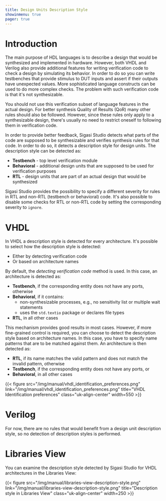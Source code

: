 ```yaml
---
title: Design Units Description Style
showinmenu: true
pager: true
---
```


# Introduction

The main purpose of HDL languages is to describe a design that would be synthesized and implemented in hardware. However, both VHDL and Verilog also provide additional features for writing verification code to check a design by simulating its behavior. In order to do so you can write testbenches that provide stimulus to DUT inputs and assert if their outputs have unexpected values. More sophisticated language constructs can be used to do more complex checks. The problem with such verification code is that it's not synthesizable.

You should not use this verification subset of language features in the actual design. For better synthesis Quality of Results (QoR) many other rules should also be followed. However, since these rules only apply to a synthesizable design, there's usually no need to restrict oneself to following them in verification code.

In order to provide better feedback, Sigasi Studio detects what parts of the code are supposed to be synthesizable and verifies synthesis rules for that code. In order to do so, it detects a description style for design units. The description style can be detected as:
- **Testbench** - top level verification module
- **Behavioral** - additional design units that are supposed to be used for verification purposes
- **RTL** - design units that are part of an actual design that would be synthesized

Sigasi Studio provides the possibility to specify a different severity for rules in RTL and non-RTL (testbench or behavioral) code.
It's also possible to disable some checks for RTL or non-RTL code by setting the corresponding severity to `ignore`.

# VHDL

In VHDL a description style is detected for every architecture. It's possible to select how the description style is detected:
- Either by detecting verification code
- Or based on architecture names

By default, the _detecting verification code_ method is used. In this case, an architecture is detected as:
- **Testbench**, if the corresponding entity does not have any ports, otherwise
- **Behavioral**, if it contains:
  - non-synthesizable processes, e.g., no sensitivity list or multiple wait statements
  - uses the `std.textio` package or declares file types
- **RTL**, in all other cases

This mechanism provides good results in most cases. However, if more fine-grained control is required, you can choose to detect the description style based on architecture names. In this case, you have to specify name patterns that are to be matched against them. An architecture is then detected as:
- **RTL**, if its name matches the valid pattern and does not match the invalid pattern, otherwise
- **Testbench**, if the corresponding entity does not have any ports, or
- **Behavioral**, in all other cases

{{< figure src="/img/manual/vhdl_identification_preferences.png" link="/img/manual/vhdl_identification_preferences.png" title="VHDL Identification preferences" class="uk-align-center" width=550 >}}

# Verilog

For now, there are no rules that would benefit from a design unit description style, so no detection of description styles is performed.

# Libraries View

You can examine the description style detected by Sigasi Studio for VHDL architectures in the Libraries View:

{{< figure src="/img/manual/libraries-view-description-style.png" link="/img/manual/libraries-view-description-style.png" title="Description style in Libraries View" class="uk-align-center" width=250 >}}